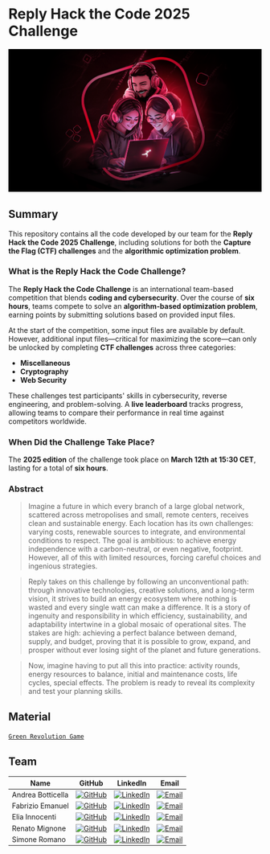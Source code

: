 # Reply Hack the Code 2025 Challenge

![reply-hackthecode-challenge](resources/reply-hackthecode-challenge.png)

## Summary

This repository contains all the code developed by our team for the **Reply Hack the Code 2025 Challenge**, including solutions for both the **Capture the Flag (CTF) challenges** and the **algorithmic optimization problem**.

### What is the Reply Hack the Code Challenge?

The **Reply Hack the Code Challenge** is an international team-based competition that blends **coding and cybersecurity**. Over the course of **six hours**, teams compete to solve an **algorithm-based optimization problem**, earning points by submitting solutions based on provided input files.

At the start of the competition, some input files are available by default. However, additional input files—critical for maximizing the score—can only be unlocked by completing **CTF challenges** across three categories:
- **Miscellaneous**
- **Cryptography**
- **Web Security**

These challenges test participants' skills in cybersecurity, reverse engineering, and problem-solving. A **live leaderboard** tracks progress, allowing teams to compare their performance in real time against competitors worldwide.

### When Did the Challenge Take Place?

The **2025 edition** of the challenge took place on **March 12th at 15:30 CET**, lasting for a total of **six hours**.

### Abstract

> Imagine a future in which every branch of a large global network, scattered across metropolises and small, remote centers, receives clean and sustainable energy. Each location has its own challenges: varying costs, renewable sources to integrate, and environmental conditions to respect. The goal is ambitious: to achieve energy independence with a carbon-neutral, or even negative, footprint. However, all of this with limited resources, forcing careful choices and ingenious strategies.  

> Reply takes on this challenge by following an unconventional path: through innovative technologies, creative solutions, and a long-term vision, it strives to build an energy ecosystem where nothing is wasted and every single watt can make a difference. It is a story of ingenuity and responsibility in which efficiency, sustainability, and adaptability intertwine in a global mosaic of operational sites. The stakes are high: achieving a perfect balance between demand, supply, and budget, proving that it is possible to grow, expand, and prosper without ever losing sight of the planet and future generations.  

> Now, imagine having to put all this into practice: activity rounds, energy resources to balance, initial and maintenance costs, life cycles, special effects. The problem is ready to reveal its complexity and test your planning skills.

## Material

[`Green Revolution Game`](Problem/resources/Green_Revolution_Game.pdf)

## Team

| Name              | GitHub                                                                                                               | LinkedIn                                                                                                                                  | Email                                                                                                            |
| ----------------- | -------------------------------------------------------------------------------------------------------------------- | ----------------------------------------------------------------------------------------------------------------------------------------- | ---------------------------------------------------------------------------------------------------------------- |
| Andrea Botticella | [![GitHub](https://img.shields.io/badge/GitHub-Profile-informational?logo=github)](https://github.com/Botti01)       | [![LinkedIn](https://img.shields.io/badge/LinkedIn-Profile-blue?logo=linkedin)](https://www.linkedin.com/in/andrea-botticella-353169293/) | [![Email](https://img.shields.io/badge/Email-Send-blue?logo=gmail)](mailto:andrea.botticella@studenti.polito.it) |
| Fabrizio Emanuel  | [![GitHub](https://img.shields.io/badge/GitHub-Profile-informational?logo=github)](https://github.com/briss01)       | [![LinkedIn](https://img.shields.io/badge/LinkedIn-Profile-blue?logo=linkedin)](https://www.linkedin.com/in/fabrizio-emanuel-b57a28237/)  | [![Email](https://img.shields.io/badge/Email-Send-blue?logo=gmail)](mailto:fabrizio.emanuel@studenti.polito.it)  |
| Elia Innocenti    | [![GitHub](https://img.shields.io/badge/GitHub-Profile-informational?logo=github)](https://github.com/eliainnocenti) | [![LinkedIn](https://img.shields.io/badge/LinkedIn-Profile-blue?logo=linkedin)](https://www.linkedin.com/in/eliainnocenti/)               | [![Email](https://img.shields.io/badge/Email-Send-blue?logo=gmail)](mailto:elia.innocenti@studenti.polito.it)    |
| Renato Mignone    | [![GitHub](https://img.shields.io/badge/GitHub-Profile-informational?logo=github)](https://github.com/RenatoMignone) | [![LinkedIn](https://img.shields.io/badge/LinkedIn-Profile-blue?logo=linkedin)](https://www.linkedin.com/in/renato-mignone/)              | [![Email](https://img.shields.io/badge/Email-Send-blue?logo=gmail)](mailto:renato.mignone@studenti.polito.it)    |
| Simone Romano     | [![GitHub](https://img.shields.io/badge/GitHub-Profile-informational?logo=github)](https://github.com/sroman0)       | [![LinkedIn](https://img.shields.io/badge/LinkedIn-Profile-blue?logo=linkedin)](https://www.linkedin.com/in/simone-romano-383277307/)     | [![Email](https://img.shields.io/badge/Email-Send-blue?logo=gmail)](mailto:simone.romano@studenti.polito.it)     |
